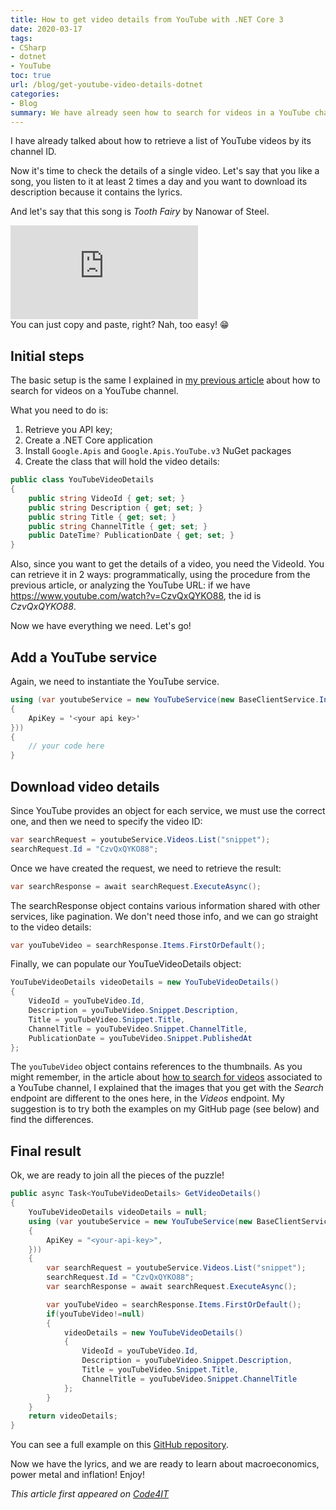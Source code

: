 ```yaml
---
title: How to get video details from YouTube with .NET Core 3
date: 2020-03-17
tags:
- CSharp
- dotnet
- YouTube
toc: true
url: /blog/get-youtube-video-details-dotnet
categories:
- Blog
summary: We have already seen how to search for videos in a YouTube channel. Now it's time to get details for a single video.
---
```


I have already talked about how to retrieve a list of YouTube videos by its channel ID.

Now it's time to check the details of a single video.
Let's say that you like a song, you listen to it at least 2 times a day and you want to download its description because it contains the lyrics.

And let's say that this song is _Tooth Fairy_ by Nanowar of Steel.

<div class="videoWrapper">
    <iframe  src="https://www.youtube.com/embed/CzvQxQYKO88" frameborder="0" allow="autoplay; encrypted-media; picture-in-picture" allowfullscreen></iframe>
</div>
You can just copy and paste, right? Nah, too easy! 😁

## Initial steps

The basic setup is the same I explained in [my previous article](https://www.code4it.dev/blog/search-youtube-videos-dotnet "My article about how to search for videos on YouTube") about how to search for videos on a YouTube channel.

What you need to do is:

1. Retrieve you API key;
2. Create a .NET Core application
3. Install `Google.Apis` and `Google.Apis.YouTube.v3` NuGet packages
4. Create the class that will hold the video details:

```cs
public class YouTubeVideoDetails
{
    public string VideoId { get; set; }
    public string Description { get; set; }
    public string Title { get; set; }
    public string ChannelTitle { get; set; }
    public DateTime? PublicationDate { get; set; }
}
```

Also, since you want to get the details of a video, you need the VideoId. You can retrieve it in 2 ways: programmatically, using the procedure from the previous article, or analyzing the YouTube URL: if we have https://www.youtube.com/watch?v=CzvQxQYKO88, the id is _CzvQxQYKO88_.

Now we have everything we need. Let's go!

## Add a YouTube service

Again, we need to instantiate the YouTube service.

```cs
using (var youtubeService = new YouTubeService(new BaseClientService.Initializer()
{
    ApiKey = '<your api key>'
}))
{
    // your code here
}
```

## Download video details

Since YouTube provides an object for each service, we must use the correct one, and then we need to specify the video ID:

```cs
var searchRequest = youtubeService.Videos.List("snippet");
searchRequest.Id = "CzvQxQYKO88";
```

Once we have created the request, we need to retrieve the result:

```cs
var searchResponse = await searchRequest.ExecuteAsync();
```

The searchResponse object contains various information shared with other services, like pagination. We don't need those info, and we can go straight to the video details:

```cs
var youTubeVideo = searchResponse.Items.FirstOrDefault();
```

Finally, we can populate our YouTueVideoDetails object:

```cs
YouTubeVideoDetails videoDetails = new YouTubeVideoDetails()
{
    VideoId = youTubeVideo.Id,
    Description = youTubeVideo.Snippet.Description,
    Title = youTubeVideo.Snippet.Title,
    ChannelTitle = youTubeVideo.Snippet.ChannelTitle,
    PublicationDate = youTubeVideo.Snippet.PublishedAt
};
```

The `youTubeVideo` object contains references to the thumbnails. As you might remember, in the article about [how to search for videos](https://www.code4it.dev/blog/search-youtube-videos-dotnet "How to search for YT videos") associated to a YouTube channel, I explained that the images that you get with the _Search_ endpoint are different to the ones here, in the _Videos_ endpoint. My suggestion is to try both the examples on my GitHub page (see below) and find the differences.

## Final result

Ok, we are ready to join all the pieces of the puzzle!

```cs
public async Task<YouTubeVideoDetails> GetVideoDetails()
{
    YouTubeVideoDetails videoDetails = null;
    using (var youtubeService = new YouTubeService(new BaseClientService.Initializer()
    {
        ApiKey = "<your-api-key>",
    }))
    {
        var searchRequest = youtubeService.Videos.List("snippet");
        searchRequest.Id = "CzvQxQYKO88";
        var searchResponse = await searchRequest.ExecuteAsync();

        var youTubeVideo = searchResponse.Items.FirstOrDefault();
        if(youTubeVideo!=null)
        {
            videoDetails = new YouTubeVideoDetails()
            {
                VideoId = youTubeVideo.Id,
                Description = youTubeVideo.Snippet.Description,
                Title = youTubeVideo.Snippet.Title,
                ChannelTitle = youTubeVideo.Snippet.ChannelTitle
            };
        }
    }
    return videoDetails;
}
```

You can see a full example on this [GitHub repository](https://github.com/code4it-dev/youtube-video-details "GitHub repository for this article").

Now we have the lyrics, and we are ready to learn about macroeconomics, power metal and inflation! Enjoy!

_This article first appeared on [Code4IT](https://www.code4it.dev/)_
